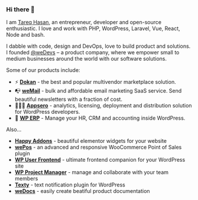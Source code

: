### Hi there 👋

I am [Tareq Hasan](https://tareq.co/?utm_source=github&utm_medium=tareq1988), an entrepreneur, developer and open-source enthusiastic. I love and work with PHP, WordPress, Laravel, Vue, React, Node and bash. 

I dabble with code, design and DevOps, love to build product and solutions. I founded [@weDevs](https://wedevs.com/?utm_source=github&utm_medium=tareq1988) – a product company, where we empower small to medium businesses around the world with our software solutions.

Some of our products include:

- ⚡ [**Dokan**](https://wedevs.com/dokan/?utm_source=github&utm_medium=tareq1988) - the best and popular multivendor marketplace solution.
- 📭 [**weMail**](https://getwemail.io/?utm_source=github&utm_medium=tareq1988) - bulk and affordable email marketing SaaS service. Send beautiful newsletters with a fraction of cost.
- 👨🏻‍💻 [**Appsero**](https://appsero.com/?utm_source=github&utm_medium=tareq1988) - analytics, licensing, deployment and distribution solution for WordPress developers.
- 🎉 [**WP ERP**](https://wperp.com/?utm_source=github&utm_medium=tareq1988) - Manage your HR, CRM and accounting inside WordPress.

Also...

- [**Happy Addons**](https://happyaddons.com/?utm_source=github&utm_medium=tareq1988) - beautiful elementor widgets for your website
- [**wePos**](https://wedevs.com/wepos/?utm_source=github&utm_medium=tareq1988) - an advanced and responsive WooCommerce Point of Sales plugin
- [**WP User Frontend**](https://wedevs.com/wp-user-frontend-pro/?utm_source=github&utm_medium=tareq1988) - ultimate frontend companion for your WordPress site
- [**WP Project Manager**](https://wedevs.com/wp-project-manager-pro/?utm_source=github&utm_medium=tareq1988) - manage and collaborate with your team members
- [**Texty**](https://wptexty.com//?utm_source=github&utm_medium=tareq1988) - text notification plugin for WordPress
- [**weDocs**](https://wedocs.co/?utm_source=github&utm_medium=tareq1988) - easily create beatiful product documentation
